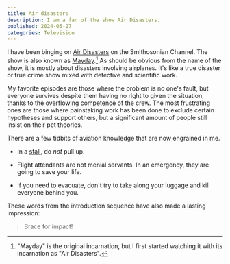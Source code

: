 ```yaml
---
title: Air disasters
description: I am a fan of the show Air Disasters.
published: 2024-05-27
categories: Television
---
```


I have been binging on [Air Disasters] on the Smithosonian Channel.
The show is also known as [Mayday].[^original]
As should be obvious from the name of the show,
it is mostly about disasters involving airplanes.
It's like a true disaster or true crime show
mixed with detective and scientific work.

[^original]: "Mayday" is the original incarnation,
but I first started watching it with its incarnation as "Air Disasters".

My favorite episodes are those where the problem is no one's fault,
but everyone survives despite them having no right to given the situation,
thanks to the overflowing competence of the crew.
The most frustrating ones are those where painstaking work
has been done to exclude certain hypotheses and support others,
but a significant amount of people still insist on their pet theories.

There are a few tidbits of aviation knowledge that are now engrained in me.

* In a [stall], do _not_ pull up.

* Flight attendants are not menial servants.
  In an emergency, they are going to save your life.

* If you need to evacuate,
  don't try to take along your luggage and kill everyone behind you.

These words from the introduction sequence have also made a lasting impression:

> Brace for impact!

[Air Disasters]: https://www.smithsonianchannel.com/shows/air-disasters
[Mayday]: https://www.youtube.com/@MaydayAirDisaster
[stall]: https://skybrary.aero/articles/aerodynamic-stall-awareness-and-avoidance
